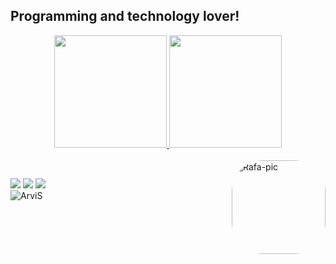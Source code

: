 ## Programming and technology lover!

<div align="center">
  <a href="https://github.com/ArviSlayer">
  <img height="180em" src="https://github-readme-stats.vercel.app/api?username=ArviSlayer&show_icons=true&theme=dracula&include_all_commits=true&count_private=true"/>
  <img height="180em" src="https://github-readme-stats.vercel.app/api/top-langs/?username=ArviSlayer&layout=compact&langs_count=7&theme=dracula"/>
</div>
<div style="display: inline_block"><br>
  <img align="right" alt="Rafa-pic" height="150" style="border-radius:50px;" src="https://media.discordapp.net/attachments/952585292907434034/974362195909566474/Media_220511_222233.gif?width=581&height=581">
</div> 
  
 ##
 
<div> 
  <a href="https://www.youtube.com/channel/UCZ-KzHhEWPhFvAGOTBxlUeg" target="_blank"><img src="https://img.shields.io/badge/YouTube-FF0000?style=for-the-badge&logo=youtube&logoColor=white" target="_blank"></a>
  <a href="https://www.instagram.com/arvis_here/" target="_blank"><img src="https://img.shields.io/badge/-Instagram-%23E4405F?style=for-the-badge&logo=instagram&logoColor=white" target="_blank"></a>
   <a href="https://discord.com/users/384345860097441794" target="_blank"><img src="https://img.shields.io/badge/Discord-7289DA?style=for-the-badge&logo=discord&logoColor=white" target="_blank"></a> 
</div>
  
  <img src="https://komarev.com/ghpvc/?username=ArviSlayery&label=Ziyaretçi%20Sayısı&color=da004e" alt="ArviS" />
  
